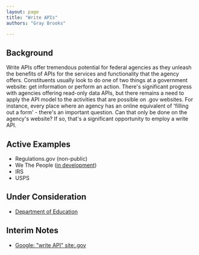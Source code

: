 ```yaml
---
layout: page
title: "Write APIs"
authors: "Gray Brooks"

---
```


## Background 
Write APIs offer tremendous potential for federal agencies as they unleash the benefits of APIs for the services and functionality that the agency offers.  Constituents usually look to do one of two things at a government website: get information or perform an action.  There's significant progress with agencies offering read-only data APIs, but there remains a need to apply the API model to the activities that are possible on .gov websites.  For instance, every place where an agency has an online equivalent of 'filling out a form' - there's an important question.  Can that only be done on the agency's website?  If so, that's a significant opportunity to employ a write API.  

## Active Examples
* Regulations.gov (non-public)
* We The People ([in development](http://www.whitehouse.gov/blog/2013/11/04/write-api-we-people))
* IRS
* USPS

## Under Consideration
* [Department of Education](https://www.ifap.ed.gov/fregisters/FR041614.html)



## Interim Notes
* [Google: "write API" site:.gov](https://www.google.com/search?q="write+API"+site%3A.gov)
